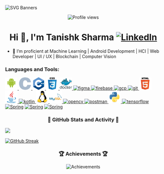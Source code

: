 
![SVG Banners](https://svg-banners.vercel.app/api?type=luminance&text1=TheAp0cryphal&width=1200&height=400)

<p align="center">
    <img src="https://komarev.com/ghpvc/?username=TheAp0cryphal&label=Profile%20views&color=0e75b6&style=flat" alt="Profile views" />
</p>

<h1 align="center">Hi 👋, I'm Tanishk Sharma <a href="https://www.linkedin.com/in/tanishk-sharma-8aa826183/" target="_blank"><img src="https://img.shields.io/badge/LinkedIn-%230077B5.svg?&style=flat-square&logo=linkedin&logoColor=white" alt="LinkedIn"></a> </h1>

- 👀 I’m proficient at Machine Learning | Android Development | HCI | Web Developer | UI / UX | Blockchain | Computer Vision

<h3 align="left">Languages and Tools:</h3>
<p align="left"> 
 
  <a href="https://developer.android.com" target="_blank" rel="noreferrer"> <img src="https://raw.githubusercontent.com/devicons/devicon/master/icons/android/android-original-wordmark.svg" alt="android" width="40" height="40"/> </a> <a href="https://www.cprogramming.com/" target="_blank" rel="noreferrer"> <img src="https://raw.githubusercontent.com/devicons/devicon/master/icons/c/c-original.svg" alt="c" width="40" height="40"/> </a> <a href="https://www.w3schools.com/cpp/" target="_blank" rel="noreferrer"> <img src="https://raw.githubusercontent.com/devicons/devicon/master/icons/cplusplus/cplusplus-original.svg" alt="cplusplus" width="40" height="40"/> </a> <a href="https://www.w3schools.com/css/" target="_blank" rel="noreferrer"> <img src="https://raw.githubusercontent.com/devicons/devicon/master/icons/css3/css3-original-wordmark.svg" alt="css3" width="40" height="40"/> </a> <a href="https://www.docker.com/" target="_blank" rel="noreferrer"> <img src="https://raw.githubusercontent.com/devicons/devicon/master/icons/docker/docker-original-wordmark.svg" alt="docker" width="40" height="40"/> </a>  <a href="https://www.figma.com/" target="_blank" rel="noreferrer"> <img src="https://www.vectorlogo.zone/logos/figma/figma-icon.svg" alt="figma" width="40" height="40"/> </a>  <a href="https://firebase.google.com/" target="_blank" rel="noreferrer"> <img src="https://www.vectorlogo.zone/logos/firebase/firebase-icon.svg" alt="firebase" width="40" height="40"/> </a> <a href="https://cloud.google.com" target="_blank" rel="noreferrer"> <img src="https://www.vectorlogo.zone/logos/google_cloud/google_cloud-icon.svg" alt="gcp" width="40" height="40"/> </a>  <a href="https://git-scm.com/" target="_blank" rel="noreferrer"> <img src="https://www.vectorlogo.zone/logos/git-scm/git-scm-icon.svg" alt="git" width="40" height="40"/> </a> <a href="https://www.w3.org/html/" target="_blank" rel="noreferrer"> <img src="https://raw.githubusercontent.com/devicons/devicon/master/icons/html5/html5-original-wordmark.svg" alt="html5" width="40" height="40"/> </a> <a href="https://www.java.com" target="_blank" rel="noreferrer"> <img src="https://raw.githubusercontent.com/devicons/devicon/master/icons/java/java-original.svg" alt="java" width="40" height="40"/> </a> <a href="https://kotlinlang.org" target="_blank" rel="noreferrer"> <img src="https://www.vectorlogo.zone/logos/kotlinlang/kotlinlang-icon.svg" alt="kotlin" width="40" height="40"/> </a> <a href="https://www.linux.org/" target="_blank" rel="noreferrer"> <img src="https://raw.githubusercontent.com/devicons/devicon/master/icons/linux/linux-original.svg" alt="linux" width="40" height="40"/> </a>
  <a href="https://www.mysql.com/" target="_blank" rel="noreferrer"> <img src="https://raw.githubusercontent.com/devicons/devicon/master/icons/mysql/mysql-original-wordmark.svg" alt="mysql" width="40" height="40"/> </a>  <a href="https://opencv.org/" target="_blank" rel="noreferrer"> <img src="https://www.vectorlogo.zone/logos/opencv/opencv-icon.svg" alt="opencv" width="40" height="40"/> </a>   <a href="https://postman.com" target="_blank" rel="noreferrer"> <img src="https://www.vectorlogo.zone/logos/getpostman/getpostman-icon.svg" alt="postman" width="40" height="40"/> </a>  <a href="https://www.python.org" target="_blank" rel="noreferrer"> <img src="https://raw.githubusercontent.com/devicons/devicon/master/icons/python/python-original.svg" alt="python" width="40" height="40"/> </a>  <a href="https://www.tensorflow.org" target="_blank" rel="noreferrer"> <img src="https://www.vectorlogo.zone/logos/tensorflow/tensorflow-icon.svg" alt="tensorflow" width="40" height="40"/> </a>
 <a href="https://spring.io/" title="Spring"><img src="https://github.com/get-icon/geticon/raw/master/icons/spring.svg" alt="Spring" width="40" height="40"></a> 
 <a href="https://www.haskell.org/"><img src="https://github.com/get-icon/geticon/blob/master/icons/haskell-icon.svg" alt="Spring" width="40" height="40"></a> <a href="https://flask.palletsprojects.com/en/2.2.x/" ><img src="https://github.com/get-icon/geticon/blob/master/icons/flask.svg" alt="Spring" width="40" height="40"></a>

  
<!-- Commented out GitHub Activity Graph
[![Tanishk's GitHub](https://activity-graph.herokuapp.com/graph?username=TheAp0cryphal&&theme=xcode)](https://github.com/TheAp0cryphal)
-->

<h3 align="center">🌟 GitHub Stats and Activity 🌟</h3>
<!-- GitHub Top Languages -->
<img src="https://github-readme-stats.vercel.app/api/top-langs/?username=theap0cryphal&hide=Jupyter%20Notebook,Makefile&langs_count=10&size_weight=0.3&count_weight=0.7&layout=donut&theme=chartreuse-dark"/>

<!-- ![GitHub Streak](https://github-readme-stats.vercel.app/api?username=TheAp0cryphal&show_icons=true&locale=en&theme=tokyonight) -->
[![GitHub Streak](https://github-readme-stats.vercel.app/api?username=TheAp0cryphal&show_icons=true&theme=tokyonight&include_all_commits=true&rank_icon=github)](https://git.io/streak-stats)

<!---
TheAp0cryphal/TheAp0cryphal is a ✨ special ✨ repository because its `README.md` (this file) appears on your GitHub profile.
You can click the Preview link to take a look at your changes.
--->
<h3 align="center">🏆 Achievements 🏆</h3>
<p align="center">
    <img src="https://github-profile-trophy.vercel.app/?username=TheAp0cryphal&theme=onedark&column=7&no-frame=true" alt="Achievements" />
</p>
